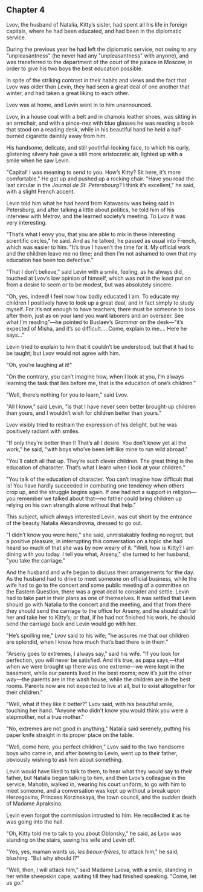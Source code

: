 ## Chapter 4


Lvov, the husband of Natalia, Kitty’s sister, had spent all his life in
foreign capitals, where he had been educated, and had been in the
diplomatic service.

During the previous year he had left the diplomatic service, not owing
to any "unpleasantness" (he never had any "unpleasantness" with anyone),
and was transferred to the department of the court of the palace in
Moscow, in order to give his two boys the best education possible.

In spite of the striking contrast in their habits and views and the fact
that Lvov was older than Levin, they had seen a great deal of one
another that winter, and had taken a great liking to each other.

Lvov was at home, and Levin went in to him unannounced.

Lvov, in a house coat with a belt and in chamois leather shoes, was
sitting in an armchair, and with a pince-nez with blue glasses he was
reading a book that stood on a reading desk, while in his beautiful hand
he held a half-burned cigarette daintily away from him.

His handsome, delicate, and still youthful-looking face, to which his
curly, glistening silvery hair gave a still more aristocratic air,
lighted up with a smile when he saw Levin.

"Capital! I was meaning to send to you. How’s Kitty? Sit here, it’s more
comfortable." He got up and pushed up a rocking chair. "Have you read
the last circular in the _Journal de St. Petersbourg?_ I think it’s
excellent," he said, with a slight French accent.

Levin told him what he had heard from Katavasov was being said in
Petersburg, and after talking a little about politics, he told him of
his interview with Metrov, and the learned society’s meeting. To Lvov it
was very interesting.

"That’s what I envy you, that you are able to mix in these interesting
scientific circles," he said. And as he talked, he passed as usual into
French, which was easier to him. "It’s true I haven’t the time for it.
My official work and the children leave me no time; and then I’m not
ashamed to own that my education has been too defective."

"That I don’t believe," said Levin with a smile, feeling, as he always
did, touched at Lvov’s low opinion of himself, which was not in the
least put on from a desire to seem or to be modest, but was absolutely
sincere.

"Oh, yes, indeed! I feel now how badly educated I am. To educate my
children I positively have to look up a great deal, and in fact simply
to study myself. For it’s not enough to have teachers, there must be
someone to look after them, just as on your land you want laborers and
an overseer. See what I’m reading"—he pointed to Buslaev’s _Grammar_ on
the desk—"it’s expected of Misha, and it’s so difficult.... Come,
explain to me.... Here he says..."

Levin tried to explain to him that it couldn’t be understood, but that
it had to be taught; but Lvov would not agree with him.

"Oh, you’re laughing at it!"

"On the contrary, you can’t imagine how, when I look at you, I’m always
learning the task that lies before me, that is the education of one’s
children."

"Well, there’s nothing for you to learn," said Lvov.

"All I know," said Levin, "is that I have never seen better brought-up
children than yours, and I wouldn’t wish for children better than
yours."

Lvov visibly tried to restrain the expression of his delight, but he was
positively radiant with smiles.

"If only they’re better than I! That’s all I desire. You don’t know yet
all the work," he said, "with boys who’ve been left like mine to run
wild abroad."

"You’ll catch all that up. They’re such clever children. The great thing
is the education of character. That’s what I learn when I look at your
children."

"You talk of the education of character. You can’t imagine how difficult
that is! You have hardly succeeded in combating one tendency when others
crop up, and the struggle begins again. If one had not a support in
religion—you remember we talked about that—no father could bring
children up relying on his own strength alone without that help."

This subject, which always interested Levin, was cut short by the
entrance of the beauty Natalia Alexandrovna, dressed to go out.

"I didn’t know you were here," she said, unmistakably feeling no regret,
but a positive pleasure, in interrupting this conversation on a topic
she had heard so much of that she was by now weary of it. "Well, how is
Kitty? I am dining with you today. I tell you what, Arseny," she turned
to her husband, "you take the carriage."

And the husband and wife began to discuss their arrangements for the
day. As the husband had to drive to meet someone on official business,
while the wife had to go to the concert and some public meeting of a
committee on the Eastern Question, there was a great deal to consider
and settle. Levin had to take part in their plans as one of themselves.
It was settled that Levin should go with Natalia to the concert and the
meeting, and that from there they should send the carriage to the office
for Arseny, and he should call for her and take her to Kitty’s; or that,
if he had not finished his work, he should send the carriage back and
Levin would go with her.

"He’s spoiling me," Lvov said to his wife; "he assures me that our
children are splendid, when I know how much that’s bad there is in
them."

"Arseny goes to extremes, I always say," said his wife. "If you look for
perfection, you will never be satisfied. And it’s true, as papa
says,—that when we were brought up there was one extreme—we were kept in
the basement, while our parents lived in the best rooms; now it’s just
the other way—the parents are in the wash house, while the children are
in the best rooms. Parents now are not expected to live at all, but to
exist altogether for their children."

"Well, what if they like it better?" Lvov said, with his beautiful
smile, touching her hand. "Anyone who didn’t know you would think you
were a stepmother, not a true mother."

"No, extremes are not good in anything," Natalia said serenely, putting
his paper knife straight in its proper place on the table.

"Well, come here, you perfect children," Lvov said to the two handsome
boys who came in, and after bowing to Levin, went up to their father,
obviously wishing to ask him about something.

Levin would have liked to talk to them, to hear what they would say to
their father, but Natalia began talking to him, and then Lvov’s
colleague in the service, Mahotin, walked in, wearing his court uniform,
to go with him to meet someone, and a conversation was kept up without a
break upon Herzegovina, Princess Korzinskaya, the town council, and the
sudden death of Madame Apraksina.

Levin even forgot the commission intrusted to him. He recollected it as
he was going into the hall.

"Oh, Kitty told me to talk to you about Oblonsky," he said, as Lvov was
standing on the stairs, seeing his wife and Levin off.

"Yes, yes, maman wants us, _les beaux-frères,_ to attack him," he said,
blushing. "But why should I?"

"Well, then, I will attack him," said Madame Lvova, with a smile,
standing in her white sheepskin cape, waiting till they had finished
speaking. "Come, let us go."



